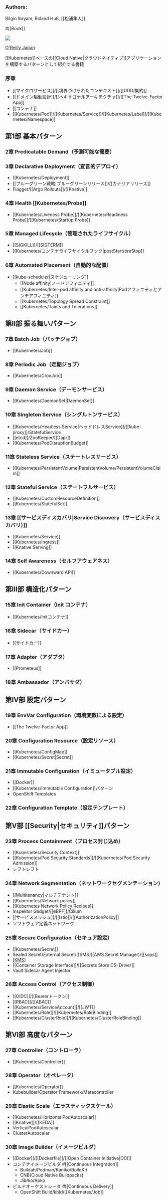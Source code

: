 ### Authors:
Bilgin Ibryam, Roland Huß, [[松浦隼人]]

#[[Book]] 

![](https://www.oreilly.co.jp/books/images/picture_large978-4-8144-0088-1.jpeg)

[O'Reilly Japan](https://www.oreilly.co.jp/books/9784814400881/)

[[Kubernetes]]ベースの[[Cloud Native|クラウドネイティブ]]アプリケーションを構築するパターンとして紹介する書籍

### 序章
- [[マイクロサービス]]/[[境界づけられたコンテキスト]]/[[DDD/集約]]
- [[ドメイン駆動設計]]/[[ヘキサゴナルアーキテクチャ]]/[[The Twelve-Factor App]]
- [[コンテナ]]
- [[Kubernetes/Pod]]/[[Kubernetes/Service]]/[[Kubernetes/Label]]/[[Kubernetes/Namespace]]
## 第1部 基本パターン
### 2章 Predicatable Demand（予測可能な需要）
### 3章 Declarative Deployment（宣言的デプロイ）
- [[Kubernetes/Deployment]]
- [[ブルーグリーン戦略|ブルーグリーンリリース]]/[[カナリアリリース]]
- Flagger/[[Argo Rollouts]]/[[Knative]]
### 4章 Health [[Kubernetes/Probe]]
- [[Kubernetes/Liveness Probe]]/[[Kubernetes/Readiness Probe]]/[[Kubernetes/Startup Probe]]
### 5章 Managed Lifecycle（管理されたライフサイクル）
- [[SIGKILL]]/[[SIGTERM]]
- [[Kubernetes/コンテナライフサイクルフック|postStart/preStop]]
### 6章 Automated Placement（自動的な配置）
- [[kube-scheduler|スケジューリング]]
  - [[Node affinity|ノードアフィニティ]]
  - [[Kubernetes/Inter-pod affinity and anti-affinity|Podアフィニティとアンチアフィニティ]]
  - [[Kubernetes/Topology Spread Constraint]]
  - [[Kubernetes/Taints and Tolerations]]
## 第II部 振る舞いパターン
### 7章 Batch Job（バッチジョブ）
- [[Kubernetes/Job]]
### 8章 Periodic Job（定期ジョブ）
- [[Kubernetes/CronJob]]
### 9章 Daemon Service（デーモンサービス）
- [[Kubernetes/DaemonSet|DaemonSet]]
### 10章 Singleton Service（シングルトンサービス）
- [[Kubernetes/Headless Service|ヘッドドレスService]]/[[kube-proxy]]/StatefulService
- [[etcd]]/ZooKeeper/[[Dapr]]
- [[Kubernetes/PodDisruptionBudget]]
### 11章 Stateless Service（ステートレスサービス）
- [[Kubernetes/PersistentVolume|PersistentVolume/PersistentVolumeClaim]]
### 12章 Stateful Service（ステートフルサービス）
- [[Kubernetes/CustomResourceDefinition]]
- [[Kubernetes/StatefulSet]]
### 13章 [[サービスディスカバリ|Service Discovery（サービスディスカバリ）]]
- [[Kubernetes/Service]]
- [[Kubernetes/Ingress]]
- [[Knative Serving]]
### 14章 Self Awareness（セルフアウェアネス）
- [[Kubernetes/Downward API]]
## 第III部 構造化パターン
### 15章 Init Container（Init コンテナ）
- [[Kubernetes/Initコンテナ]]
### 16章 Sidecar（サイドカー）
- [[サイドカー]]
### 17章 Adapter（アダプタ）
- [[Prometeus]]
### 18章 Ambassador（アンバサダ）
## 第IV部 設定パターン
### 19章 EnvVar Configuration（環境変数による設定）
- [[The Twelve-Factor App]]
### 20章 Configuration Resource（設定リソース）
- [[Kubernetes/ConfigMap]]
- [[Kubernetes/Secret|Secret]]
### 21章 Immutable Configuration（イミュータブル設定）
- [[Docker]]
- [[Kubernetes/Immutable Configuration]]パターン
- OpenShift Templates
### 22章 Configuration Template（設定テンプレート）
## 第V部 [[Security|セキュリティ]]パターン
### 23章 Process Containment（プロセス封じ込め）
- [[Kubernetes/Security Context]]
- [[Kubernetes/Pod Security Standards]]/[[Kubernetes/Pod Security Admission]]
- シフトレフト
### 24章 Network Segmentation（ネットワークセグメンテーション）
- [[Multitenancy|マルチテナント]]
- [[Kubernetes/Network policy]]
- [[Kubernetes Network Policy Recipes]]
- Inspektor Gadget/[[eBPF]]/Cilium
- [[サービスメッシュ]]/[[Istio]]/[[AuthorizationPolicy]]
- ソフトウェア定義ネットワーク
### 25章 Secure Configuration（セキュア設定）
- [[Kubernetes/Secret]]
- Sealed Secret/External Secret/[[SMS]](AWS Secret Manager)/[[sops]]
- [[KMS]]([[AWS/KMS]])
- [[Container Storage Interface]]/[[Secrets Store CSI Driver]]
- Vault Sidecar Agent Injector
### 26章 Access Control（アクセス制御）
- [[OIDC]]/[[Bearerトークン]]
- [[RBAC]]/[[ABAC]]
- [[Kubernetes/ServiceAccount]]/[[JWT]]
- [[Kubernetes/Role]]/[[Kubernetes/RoleBinding]]
- [[Kubernetes/ClusterRole]]/[[Kubernetes/ClusterRoleBinding]]
## 第VI部 高度なパターン
### 27章 Controller（コントローラ）
- [[Kubernetes/Controller]]
### 28章 Operator（オペレータ）
- [[Kubernetes/Operator]]
- Kubebuilder/Operator Framework/Metacontroller
### 29章 Elastic Scale（エラスティックスケール）
- [[Kubernetes/HorizontalPodAutoscalar]]
- [[Knative]]/[[KEDA]]
- VerticalPodAutoscalar
- ClusterAutoscalar
### 30章 Image Builder（イメージビルダ）
- [[Docker]]/[[Dockerfile]]/[[Open Container Initiative|OCI]]
- コンテナイメージビルダ #[[Continuous Integration]]
  - Buildah/Podman/Kaniko/BuildKit
  - CNB(Cloud Native Buildpacks)
  - Jib/ko/Apko
- ビルドオーケストレータ #[[Continuous Delivery]]
  - OpenShift Build/kbld/[[Kubernetes/Job]]